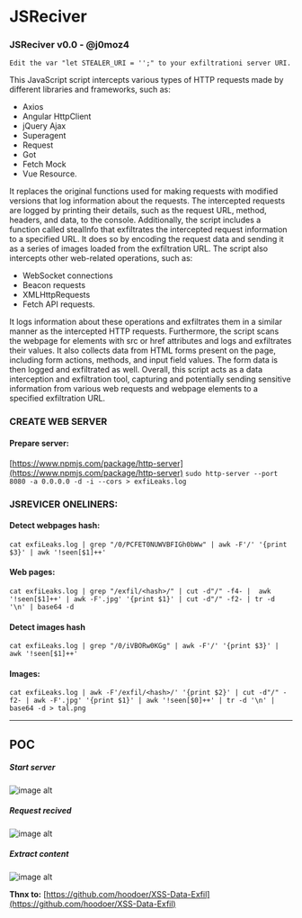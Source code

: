 # JSReciver

### JSReciver v0.0 - @j0moz4 

```Edit the var "let STEALER_URI = '';" to your exfiltrationi server URI.```

This JavaScript script intercepts various types of HTTP requests made by different libraries and frameworks, such as:

 - Axios
 - Angular HttpClient
 - jQuery Ajax
 - Superagent
 - Request
 - Got
 - Fetch Mock
 - Vue Resource. 
 
It replaces the original functions used for making requests with modified versions that log information about the requests. The intercepted requests are logged by printing their details, such as the request URL, method, headers, and data, to the console. Additionally, the script includes a function called stealInfo that exfiltrates the intercepted request information to a specified URL. It does so by encoding the request data and sending it as a series of images loaded from the exfiltration URL.
The script also intercepts other web-related operations, such as: 

 - WebSocket connections
 - Beacon requests
 - XMLHttpRequests
 - Fetch API requests. 

It logs information about these operations and exfiltrates them in a similar manner as the intercepted HTTP requests. 
Furthermore, the script scans the webpage for elements with src or href attributes and logs and exfiltrates their values. It also collects data from HTML forms present on the page, including form actions, methods, and input field values. The form data is then logged and exfiltrated as well.
Overall, this script acts as a data interception and exfiltration tool, capturing and potentially sending sensitive information from various web requests and webpage elements to a specified exfiltration URL.

### CREATE WEB SERVER

#### Prepare server:
[https://www.npmjs.com/package/http-server](https://www.npmjs.com/package/http-server)
```sudo http-server --port 8080 -a 0.0.0.0 -d -i --cors > exfiLeaks.log```

### JSREVICER ONELINERS:

#### Detect webpages hash:
```cat exfiLeaks.log | grep "/0/PCFET0NUWVBFIGh0bWw" | awk -F'/' '{print $3}' | awk '!seen[$1]++'```
#### Web pages:
```cat exfiLeaks.log | grep "/exfil/<hash>/" | cut -d"/" -f4- |  awk '!seen[$1]++' | awk -F'.jpg' '{print $1}' | cut -d"/" -f2- | tr -d '\n' | base64 -d```

#### Detect images hash
```cat exfiLeaks.log | grep "/0/iVBORw0KGg" | awk -F'/' '{print $3}' | awk '!seen[$1]++'```
#### Images: 
```cat exfiLeaks.log | awk -F'/exfil/<hash>/' '{print $2}' | cut -d"/" -f2- | awk -F'.jpg' '{print $1}' | awk '!seen[$0]++' | tr -d '\n' | base64 -d > tal.png```

______________________________________________________________________________________________________________________________________________

## POC

##### Start server
![image alt](https://i.imgur.com/EbKGAvu.png "0")

##### Request recived
![image alt](https://i.imgur.com/l7lSTnP.png "1")

##### Extract content 
![image alt](https://i.imgur.com/QlSzAlB.png "2")


**Thnx to:** [https://github.com/hoodoer/XSS-Data-Exfil](https://github.com/hoodoer/XSS-Data-Exfil)
